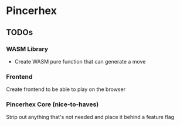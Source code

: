 # Pincerhex

## TODOs

### WASM Library

- Create WASM pure function that can generate a move

### Frontend

Create frontend to be able to play on the browser

### Pincerhex Core (nice-to-haves)

Strip out anything that's not needed and place it behind a feature flag
